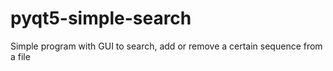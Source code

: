 # pyqt5-simple-search
Simple program with GUI to search, add or remove a certain sequence from a file
